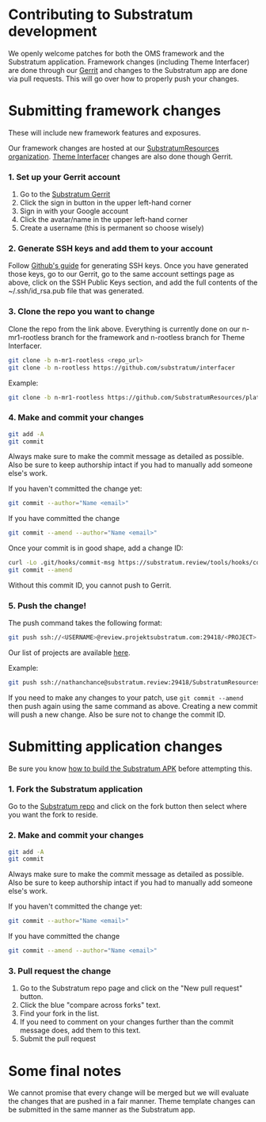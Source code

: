# Contributing to Substratum development

We openly welcome patches for both the OMS framework and the Substratum application.
Framework changes (including Theme Interfacer) are done through our [Gerrit](https://substratum.review/) and changes
to the Substratum app are done via pull requests. This will go over how to
properly push your changes.

# Submitting framework changes

These will include new framework features and exposures.

Our framework changes are hosted at our [SubstratumResources organization](https://github.com/SubstratumResources). [Theme Interfacer](https://github.com/substratum/interfacer) changes are also done though Gerrit.

### 1. Set up your Gerrit account

1. Go to the [Substratum Gerrit](https://substratum.review/)
2. Click the sign in button in the upper left-hand corner
3. Sign in with your Google account
4. Click the avatar/name in the upper left-hand corner
5. Create a username (this is permanent so choose wisely)

### 2. Generate SSH keys and add them to your account

Follow [Github's guide](https://help.github.com/articles/generating-a-new-ssh-key-and-adding-it-to-the-ssh-agent/) for generating SSH keys. Once you have generated those keys,
go to our Gerrit, go to the same account settings page as above, click on the
SSH Public Keys section, and add the full contents of the ~/.ssh/id_rsa.pub file
that was generated.

### 3. Clone the repo you want to change

Clone the repo from the link above. Everything is currently done on our n-mr1-rootless branch for the framework and n-rootless branch for Theme Interfacer.

```bash
git clone -b n-mr1-rootless <repo_url>
git clone -b n-rootless https://github.com/substratum/interfacer
```

Example:
```bash
git clone -b n-mr1-rootless https://github.com/SubstratumResources/platform_frameworks_base
```

### 4. Make and commit your changes

```bash
git add -A
git commit
```

Always make sure to make the commit message as detailed as possible. Also be sure
to keep authorship intact if you had to manually add someone else's work.

If you haven't committed the change yet:
```bash
git commit --author="Name <email>"
```

If you have committed the change
```bash
git commit --amend --author="Name <email>"
```

Once your commit is in good shape, add a change ID:

```bash
curl -Lo .git/hooks/commit-msg https://substratum.review/tools/hooks/commit-msg
git commit --amend
```

Without this commit ID, you cannot push to Gerrit.

### 5. Push the change!

The push command takes the following format:

```bash
git push ssh://<USERNAME>@review.projektsubstratum.com:29418/<PROJECT> HEAD:refs/for/<BRANCH>
```

Our list of projects are available [here](https://substratum.review/#/admin/projects/).

Example:
```bash
git push ssh://nathanchance@substratum.review:29418/SubstratumResources/platform_frameworks_base HEAD:refs/for/n-mr1-rootless
```

If you need to make any changes to your patch, use `git commit --amend` then push
again using the same command as above. Creating a new commit will push a new
change. Also be sure not to change the commit ID.


# Submitting application changes

Be sure you know [how to build the Substratum APK](BuildingSubstratum.md) before attempting this.

### 1. Fork the Substratum application

Go to the [Substratum repo](https://github.com/substratum/substratum) and click on the fork button then select where you want
the fork to reside.

### 2. Make and commit your changes

```bash
git add -A
git commit
```

Always make sure to make the commit message as detailed as possible. Also be sure
to keep authorship intact if you had to manually add someone else's work.

If you haven't committed the change yet:
```bash
git commit --author="Name <email>"
```

If you have committed the change
```bash
git commit --amend --author="Name <email>"
```

### 3. Pull request the change

1. Go to the Substratum repo page and click on the "New pull request" button.
2. Click the blue "compare across forks" text.
3. Find your fork in the list.
4. If you need to comment on your changes further than the commit message does, add them to this text.
5. Submit the pull request


# Some final notes

We cannot promise that every change will be merged but we will evaluate the changes
that are pushed in a fair manner. Theme template changes can be submitted in the
same manner as the Substratum app.
